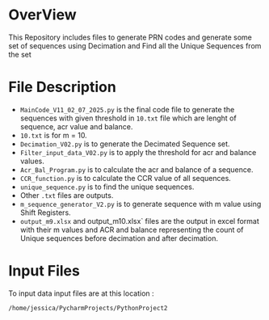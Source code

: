 # OverView

This Repository includes files to generate PRN codes and generate some set of sequences using Decimation and Find all the Unique Sequences from the set

# File Description
- `MainCode_V11_02_07_2025.py` is the final code file to generate the sequences with given threshold in `10.txt` file which are lenght of sequence, acr value and balance.
- `10.txt` is for m = 10.
- `Decimation_V02.py` is to generate the Decimated Sequence set.
- `Filter_input_data_V02.py` is to apply the threshold for acr and balance values.
- `Acr_Bal_Program.py` is to calculate the acr and balance of a sequence.
- `CCR_function.py` is to calculate the CCR value of all sequences.
- `unique_sequence.py` is to find the unique sequences.
- Other `.txt` files are outputs.
- `m_sequence_generator_V2.py` is to generate sequence with m value using Shift Registers.
- `output_m9.xlsx` and output_m10.xlsx` files are the output in excel format with their m values and ACR and balance representing the count of Unique sequences before decimation and after decimation.

# Input Files
To input data input files are at this location :
```
/home/jessica/PycharmProjects/PythonProject2
```
